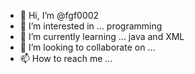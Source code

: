 - 👋 Hi, I’m @fgf0002
- 👀 I’m interested in ... programming
- 🌱 I’m currently learning ... java and XML
- 💞️ I’m looking to collaborate on ...
- 📫 How to reach me ...

<!---
fgf0002/fgf0002 is a ✨ special ✨ repository because its `README.md` (this file) appears on your GitHub profile.
You can click the Preview link to take a look at your changes.
--->
